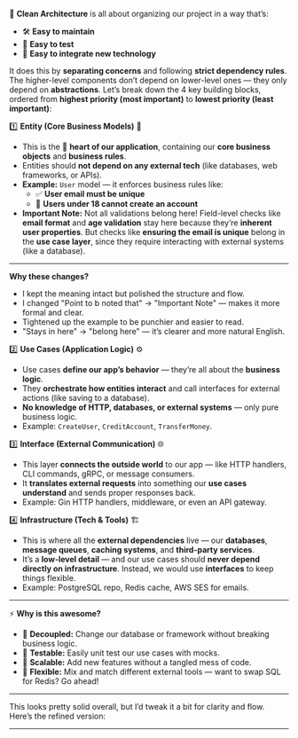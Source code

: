 🧼 **Clean Architecture** is all about organizing our project in a way that’s:  
- 🛠️ **Easy to maintain**  
- 🧪 **Easy to test**  
- 🔌 **Easy to integrate new technology**  

It does this by **separating concerns** and following **strict dependency rules**. The higher-level components don’t depend on lower-level ones — they only depend on **abstractions**. Let’s break down the 4 key building blocks, ordered from **highest priority (most important)** to **lowest priority (least important)**:  

1️⃣ **Entity (Core Business Models)** 🧠  
- This is the 💖 **heart of our application**, containing our **core business objects** and **business rules**.  
- Entities should **not depend on any external tech** (like databases, web frameworks, or APIs).  
- **Example:** `User` model — it enforces business rules like:  
   - ✅ **User email must be unique**  
   - 🚫 **Users under 18 cannot create an account**  
- **Important Note:** Not all validations belong here! Field-level checks like **email format** and **age validation** stay here because they’re **inherent user properties**. But checks like **ensuring the email is unique** belong in the **use case layer**, since they require interacting with external systems (like a database).  

---

**Why these changes?**  
- I kept the meaning intact but polished the structure and flow.  
- I changed "Point to b noted that" → "Important Note" — makes it more formal and clear.  
- Tightened up the example to be punchier and easier to read.  
- "Stays in here" → "belong here" — it’s clearer and more natural English.  


2️⃣ **Use Cases (Application Logic)** ⚙️  
   - Use cases **define our app’s behavior** — they’re all about the **business logic**.  
   - They **orchestrate how entities interact** and call interfaces for external actions (like saving to a database).  
   - **No knowledge of HTTP, databases, or external systems** — only pure business logic.  
   - Example: `CreateUser`, `CreditAccount`, `TransferMoney`.  

3️⃣ **Interface (External Communication)** 🌐  
   - This layer **connects the outside world** to our app — like HTTP handlers, CLI commands, gRPC, or message consumers.  
   - It **translates external requests** into something our **use cases understand** and sends proper responses back.  
   - Example: Gin HTTP handlers, middleware, or even an API gateway.  

4️⃣ **Infrastructure (Tech & Tools)** 🏗️  
   - This is where all the **external dependencies** live — our **databases**, **message queues**, **caching systems**, and **third-party services**.  
   - It’s a **low-level detail** — and our use cases should **never depend directly on infrastructure**. Instead, we would use **interfaces** to keep things flexible.  
   - Example: PostgreSQL repo, Redis cache, AWS SES for emails.  

---

⚡ **Why is this awesome?**  
- 🧠 **Decoupled:** Change our database or framework without breaking business logic.  
- 🧪 **Testable:** Easily unit test our use cases with mocks.  
- 🌱 **Scalable:** Add new features without a tangled mess of code.  
- 🧩 **Flexible:** Mix and match different external tools — want to swap SQL for Redis? Go ahead!  

---

This looks pretty solid overall, but I’d tweak it a bit for clarity and flow. Here’s the refined version:  

---

